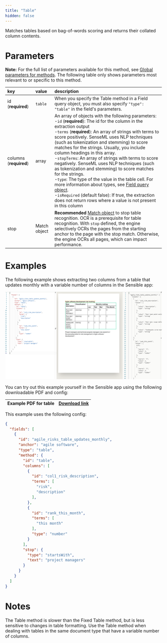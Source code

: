 ```yaml
---
title: "Table"
hidden: false
---
```

Matches tables based on bag-of-words scoring and returns their collated column contents.

Parameters
=====

**Note:** For the full list of parameters available for this method, see [Global parameters for methods](doc:method-object#section-global-parameters-for-methods). The following table only shows parameters most relevant to or specific to this method.

| key                    | value        | description                                                  |
| :--------------------- | :----------- | :----------------------------------------------------------- |
| id (**required**)      | `table`      | When you specify the Table method in a Field query object, you must also specify `"type": "table"` in the field's parameters. |
| columns (**required**) | array        | An array of objects with the following parameters: <br/> -`id` (**required**): The id for the column in the extraction output <br/>  -`terms` (**required**): An array of strings with terms to score positively. SenseML uses NLP techniques (such as tokenization and stemming) to score matches for the strings. Usually, you include column headings in this array. <br/> -`stopTerms`: An array of strings with terms to score negatively. SenseML uses NLP techniques (such as tokenization and stemming) to score matches for the strings. <br/> -`type`: The type of the value in the table cell. For more information about types, see [Field query object](doc:field-query-object). <br/>  -`isRequired` (default false): If true, the extraction does not return rows where a value is not present in this column |
| stop                   | Match object | **Recommended** [Match object](doc:anchor-object#section-match-object)  to stop table recognition. OCR is a prerequisite for table recognition. With `stop` defined, the engine selectively OCRs the pages from the starting anchor to the page with the stop match. Otherwise, the engine OCRs all pages, which can impact performance. |

Examples
====

The following example shows extracting two columns from a table that updates monthly with a variable number of columns in the Sensible app:

![](https://raw.githubusercontent.com/sensible-hq/sensible-docs/review/readme-sync/assets/v0/images/table_dynamic_example.png)


You can try out this example yourself in the Sensible app using the following downloadable PDF and config:

| Example PDF for table | [Download link](https://raw.githubusercontent.com/sensible-hq/sensible-docs/main/readme-sync/assets/v0/pdfs/example_table_dynamic.pdf) |
| --------------------- | ------------------------------------------------------------ |

This example uses the following config:

```json
{
  "fields": [
    {
      "id": "agile_risks_table_updates_monthly",
      "anchor": "agile software",
      "type": "table",
      "method": {
        "id": "table",
        "columns": [
          {
            "id": "col1_risk_description",
            "terms": [
              "risk",
              "description"
            ],
          },
          {
            "id": "rank_this_month",
            "terms": [
              "this month"
            ],
            "type": "number"
          }
        ],
        "stop": {
          "type": "startsWith",
          "text": "project managers"
        }
      }
    }
  ]
}
```



Notes
====

The Table method is slower than the Fixed Table method, but is less sensitive to changes in table formatting. Use the Table method when dealing with tables in the same document type that have a variable number of columns. 